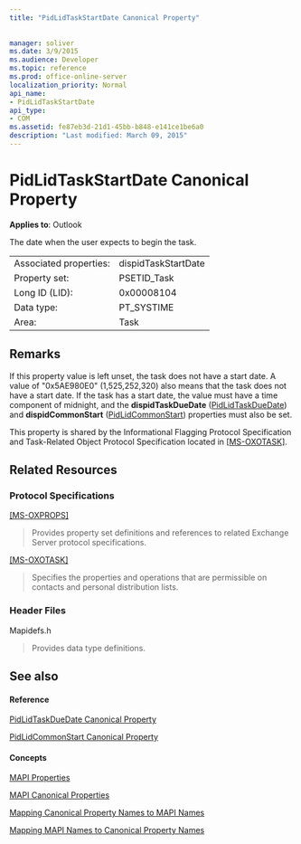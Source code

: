 ```yaml
---
title: "PidLidTaskStartDate Canonical Property"
 
 
manager: soliver
ms.date: 3/9/2015
ms.audience: Developer
ms.topic: reference
ms.prod: office-online-server
localization_priority: Normal
api_name:
- PidLidTaskStartDate
api_type:
- COM
ms.assetid: fe87eb3d-21d1-45bb-b848-e141ce1be6a0
description: "Last modified: March 09, 2015"
---
```


# PidLidTaskStartDate Canonical Property

  
  
**Applies to**: Outlook 
  
The date when the user expects to begin the task.
  
|||
|:-----|:-----|
|Associated properties:  <br/> |dispidTaskStartDate  <br/> |
|Property set:  <br/> |PSETID_Task  <br/> |
|Long ID (LID):  <br/> |0x00008104  <br/> |
|Data type:  <br/> |PT_SYSTIME  <br/> |
|Area:  <br/> |Task  <br/> |
   
## Remarks

If this property value is left unset, the task does not have a start date. A value of "0x5AE980E0" (1,525,252,320) also means that the task does not have a start date. If the task has a start date, the value must have a time component of midnight, and the **dispidTaskDueDate** ([PidLidTaskDueDate](pidlidtaskduedate-canonical-property.md)) and **dispidCommonStart** ([PidLidCommonStart](pidlidcommonstart-canonical-property.md)) properties must also be set.
  
This property is shared by the Informational Flagging Protocol Specification and Task-Related Object Protocol Specification located in [[MS-OXOTASK]](http://msdn.microsoft.com/library/55600ec0-6195-4730-8436-59c7931ef27e%28Office.15%29.aspx).
  
## Related Resources

### Protocol Specifications

[[MS-OXPROPS]](http://msdn.microsoft.com/library/f6ab1613-aefe-447d-a49c-18217230b148%28Office.15%29.aspx)
  
> Provides property set definitions and references to related Exchange Server protocol specifications.
    
[[MS-OXOTASK]](http://msdn.microsoft.com/library/55600ec0-6195-4730-8436-59c7931ef27e%28Office.15%29.aspx)
  
> Specifies the properties and operations that are permissible on contacts and personal distribution lists.
    
### Header Files

Mapidefs.h
  
> Provides data type definitions.
    
## See also

#### Reference

[PidLidTaskDueDate Canonical Property](pidlidtaskduedate-canonical-property.md)
  
[PidLidCommonStart Canonical Property](pidlidcommonstart-canonical-property.md)
#### Concepts

[MAPI Properties](mapi-properties.md)
  
[MAPI Canonical Properties](mapi-canonical-properties.md)
  
[Mapping Canonical Property Names to MAPI Names](mapping-canonical-property-names-to-mapi-names.md)
  
[Mapping MAPI Names to Canonical Property Names](mapping-mapi-names-to-canonical-property-names.md)

